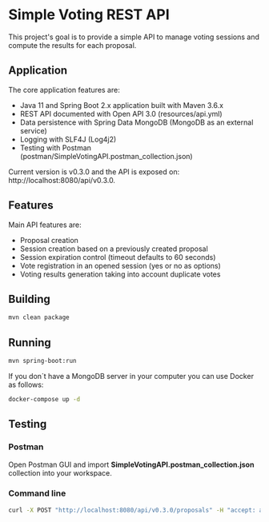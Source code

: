 # Simple Voting REST API

This project's goal is to provide a simple API to manage voting sessions and compute the results for each proposal.

## Application

The core application features are:

- Java 11 and Spring Boot 2.x application built with Maven 3.6.x
- REST API documented with Open API 3.0 (resources/api.yml)
- Data persistence with Spring Data MongoDB (MongoDB as an external service)
- Logging with SLF4J (Log4j2)
- Testing with Postman (postman/SimpleVotingAPI.postman_collection.json)

Current version is v0.3.0 and the API is exposed on: http://localhost:8080/api/v0.3.0.

## Features

Main API features are:

- Proposal creation
- Session creation based on a previously created proposal
- Session expiration control (timeout defaults to 60 seconds)
- Vote registration in an opened session (yes or no as options)
- Voting results generation taking into account duplicate votes

## Building

```bash
mvn clean package
```

## Running

```bash
mvn spring-boot:run
```

If you don´t have a MongoDB server in your computer you can use Docker as follows:

```bash
docker-compose up -d
```

## Testing

### Postman

Open Postman GUI and import **SimpleVotingAPI.postman_collection.json** collection into your workspace.

### Command line

```bash
curl -X POST "http://localhost:8080/api/v0.3.0/proposals" -H "accept: application/json" -H "Content-Type: application/json" -d "{\"description\":\"Example\"}"
```
